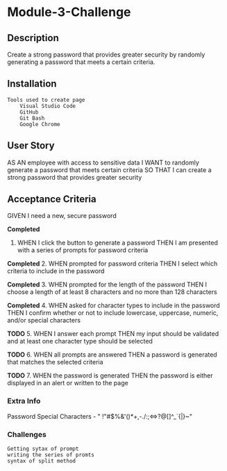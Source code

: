 # Module-3-Challenge

## Description

Create a strong password that provides greater security by randomly generating a password that meets a certain criteria.

## Installation

    Tools used to create page
        Visual Studio Code
        GitHub
        Git Bash
        Google Chrome

## User Story

AS AN employee with access to sensitive data
I WANT to randomly generate a password that meets certain criteria
SO THAT I can create a strong password that provides greater security

## Acceptance Criteria

GIVEN I need a new, secure password

**Completed**
1.  WHEN I click the button to generate a password
    THEN I am presented with a series of prompts for password criteria

**Completed**
2.  WHEN prompted for password criteria
    THEN I select which criteria to include in the password

**Completed**
3.  WHEN prompted for the length of the password
    THEN I choose a length of at least 8 characters and no more than 128 characters

**Completed**
4.  WHEN asked for character types to include in the password
    THEN I confirm whether or not to include lowercase, uppercase, numeric, and/or special characters

**TODO**
5.  WHEN I answer each prompt
    THEN my input should be validated and at least one character type should be selected

**TODO**
6.  WHEN all prompts are answered
    THEN a password is generated that matches the selected criteria

**TODO**
7.  WHEN the password is generated
    THEN the password is either displayed in an alert or written to the page

### Extra Info

Password Special Characters - " !"#$%&'()*+,-./:;<=>?@[\]^_`{|}~"

### Challenges 

    Getting sytax of prompt
    writing the series of promts
    syntax of split method